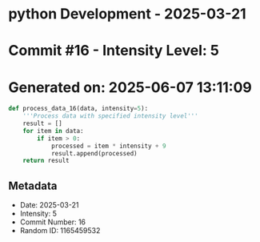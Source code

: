 ﻿# python Development - 2025-03-21
# Commit #16 - Intensity Level: 5
# Generated on: 2025-06-07 13:11:09
```python
def process_data_16(data, intensity=5):
    '''Process data with specified intensity level'''
    result = []
    for item in data:
        if item > 0:
            processed = item * intensity + 9
            result.append(processed)
    return result
```
## Metadata
- Date: 2025-03-21
- Intensity: 5
- Commit Number: 16
- Random ID: 1165459532
